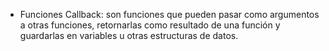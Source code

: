 * Funciones Callback: son funciones que pueden pasar como argumentos a otras funciones, retornarlas como resultado de una función y guardarlas en variables u otras estructuras de datos.